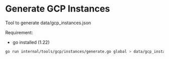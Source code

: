 # Generate GCP Instances

Tool to generate data/gcp_instances.json

Requirement:

- go installed (1.22)

```bash
go run internal/tools/gcp/instances/generate.go global > data/gcp_instances.json
```
